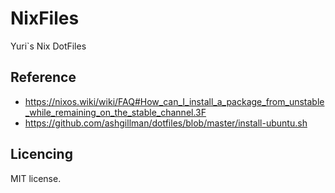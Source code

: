 # NixFiles

Yuri`s Nix DotFiles

## Reference
- https://nixos.wiki/wiki/FAQ#How_can_I_install_a_package_from_unstable_while_remaining_on_the_stable_channel.3F
- https://github.com/ashgillman/dotfiles/blob/master/install-ubuntu.sh

## Licencing

MIT license.
